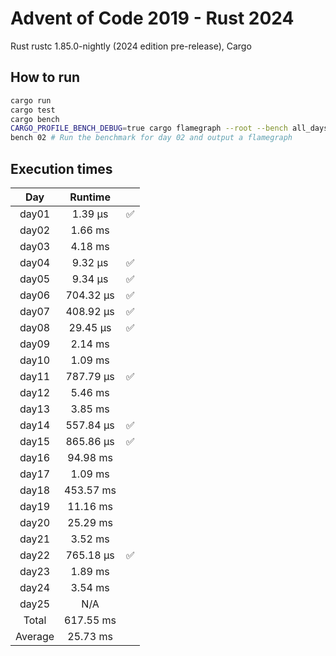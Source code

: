 # Advent of Code 2019 - Rust 2024

Rust rustc 1.85.0-nightly (2024 edition pre-release), Cargo

## How to run
```sh
cargo run
cargo test
cargo bench
CARGO_PROFILE_BENCH_DEBUG=true cargo flamegraph --root --bench all_days -- --
bench 02 # Run the benchmark for day 02 and output a flamegraph
```

## Execution times

| Day     | Runtime      |     |
| :-----: | :----------: | :-: |
| day01   |     1.39 µs  |  ✅  |
| day02   |     1.66 ms  |     |
| day03   |     4.18 ms  |     |
| day04   |     9.32 µs  |  ✅  |
| day05   |     9.34 µs  |  ✅  |
| day06   |   704.32 µs  |  ✅  |
| day07   |   408.92 µs  |  ✅  |
| day08   |    29.45 µs  |  ✅  |
| day09   |     2.14 ms  |     |
| day10   |     1.09 ms  |     |
| day11   |   787.79 µs  |  ✅  |
| day12   |     5.46 ms  |     |
| day13   |     3.85 ms  |     |
| day14   |   557.84 µs  |  ✅  |
| day15   |   865.86 µs  |  ✅  |
| day16   |    94.98 ms  |     |
| day17   |     1.09 ms  |     |
| day18   |   453.57 ms  |     |
| day19   |    11.16 ms  |     | 
| day20   |    25.29 ms  |     |
| day21   |     3.52 ms  |     |
| day22   |   765.18 µs  |  ✅  |
| day23   |     1.89 ms  |     |
| day24   |     3.54 ms  |     |
| day25   |      N/A     |     |
| Total   |   617.55 ms  |     |
| Average |    25.73 ms  |     |
